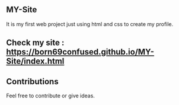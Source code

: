 ## MY-Site
It is my first web project just using html and css to create my profile.

## Check my site : https://born69confused.github.io/MY-Site/index.html

## Contributions 
Feel free to contribute or give ideas.

